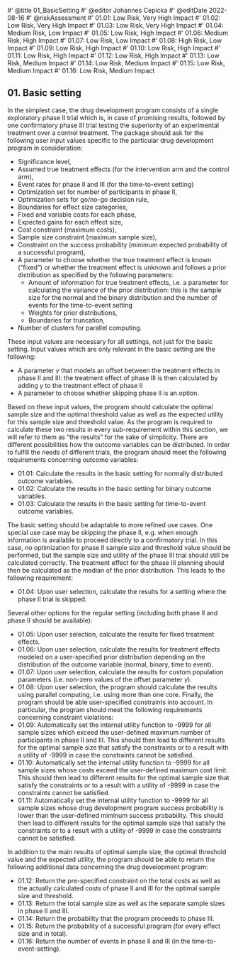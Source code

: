 #' @title 01_BasicSetting
#' @editor Johannes Cepicka
#' @editDate 2022-08-16
#' @riskAssessment
#' 01.01: Low Risk, Very High Impact
#' 01.02: Low Risk, Very High Impact
#' 01.03: Low Risk, Very High Impact
#' 01.04: Medium Risk, Low Impact
#' 01.05: Low Risk, High Impact
#' 01.06: Medium Risk, High Impact
#' 01.07: Low Risk, Low Impact
#' 01.08: High Risk, Low Impact
#' 01.09: Low Risk, High Impact
#' 01.10: Low Risk, High Impact
#' 01.11: Low Risk, High Impact
#' 01.12: Low Risk, High Impact
#' 01.13: Low Risk, Medium Impact
#' 01.14: Low Risk, Medium Impact
#' 01.15: Low Risk, Medium Impact
#' 01.16: Low Risk, Medium Impact



## 01. Basic setting

In the simplest case, the drug development program consists of a single exploratory phase II trial which is, in case of promising results, followed by one confirmatory phase III trial testing the superiority of an experimental treatment over a control treatment. The package should ask for the following user input values specific to the particular drug development program in consideration:

  *	Significance level,
  *	Assumed true treatment effects (for the intervention arm and the control arm),
  *	Event rates for phase II and III (for the time-to-event setting)
  *	Optimization set for number of participants in phase II,
  *	Optimization sets for go/no-go decision rule,
  *	Boundaries for effect size categories,
  *	Fixed and variable costs for each phase,
  *	Expected gains for each effect size,
  *	Cost constraint (maximum costs),
  *	Sample size constraint (maximum sample size),
  *	Constraint on the success probability (minimum expected probability of a successful program),
  *	A parameter to choose whether the true treatment effect is known (“fixed”) or whether the treatment effect is unknown and follows a prior distribution as specified by the following parameters:
    *	Amount of information for true treatment effects, i.e. a parameter for calculating the variance of the prior distribution: this is the sample size for the normal and the binary distribution and the number of events for the time-to-event setting
    *	Weights for prior distributions,
    *	Boundaries for truncation,
  *	Number of clusters for parallel computing.

These input values are necessary for all settings, not just for the basic setting. Input values which are only relevant in the basic setting are the following:

   *	A parameter $\gamma$ that models an offset between the treatment effects in phase II and III: the treatment effect of phase III is then calculated by adding $\gamma$ to the treatment effect of phase II
   *	A parameter to choose whether skipping phase II is an option.

Based on these input values, the program should calculate the optimal sample size and the optimal threshold value as well as the expected utility for this sample size and threshold value. As the program is required to calculate these two results in every sub-requirement within this section, we will refer to them as “the results” for the sake of simplicity. There are different possibilities how the outcome variables can be distributed. In order to fulfill the needs of different trials, the program should meet the following requirements concerning outcome variables:

  *	01.01: Calculate the results in the basic setting for normally distributed outcome variables.
  *	01.02: Calculate the results in the basic setting for binary outcome variables.
  *	01.03: Calculate the results in the basic setting for time-to-event outcome variables.

The basic setting should be adaptable to more refined use cases. One special use case may be skipping the phase II, e.g. when enough information is available to proceed directly to a confirmatory trial. In this case, no optimization for phase II sample size and threshold value should be performed, but the sample size and utility of the phase III trial should still be calculated correctly. The treatment effect for the phase III planning should then be calculated as the median of the prior distribution. This leads to the following requirement:

  *	01.04: Upon user selection, calculate the results for a setting where the phase II trial is skipped. 

Several other options for the regular setting (including both phase II and phase II should be available):
  
  *	01.05: Upon user selection, calculate the results for fixed treatment effects.
  *	01.06: Upon user selection, calculate the results for treatment effects modeled on a user-specified prior distribution depending on the distribution of the outcome variable (normal, binary, time to event).
  *	01.07: Upon user selection, calculate the results for custom population parameters (i.e. non-zero values of the offset parameter $\gamma$).
  *	01.08: Upon user selection, the program should calculate the results using parallel computing, i.e. using more than one core.
Finally, the program should be able user-specified constraints into account. In particular, the program should meet the following requirements concerning constraint violations:
  *	01.09: Automatically set the internal utility function to -9999 for all sample sizes which exceed the user-defined maximum number of participants in phase II and III. This should then lead to different results for the optimal sample size that satisfy the constraints or to a result with a utility of -9999 in case the constraints cannot be satisfied.
  *	01.10: Automatically set the internal utility function to -9999 for all sample sizes whose costs exceed the user-defined maximum cost limit. This should then lead to different results for the optimal sample size that satisfy the constraints or to a result with a utility of -9999 in case the constraints cannot be satisfied.
  *	01.11: Automatically set the internal utility function to -9999 for all sample sizes whose drug development program success probability is lower than the user-defined miminum success probability. This should then lead to different results for the optimal sample size that satisfy the constraints or to a result with a utility of -9999 in case the constraints cannot be satisfied.

In addition to the main results of optimal sample size, the optimal threshold value and the expected utility, the program should be able to return the following additional data concerning the drug development program:

  *	01.12: Return the pre-specified constraint on the total costs as well as the actually calculated costs of phase II and III for the optimal sample size and threshold.
  *	01.13: Return the total sample size as well as the separate sample sizes in phase II and III.
  *	01.14: Return the probability that the program proceeds to phase III.
  *	01.15: Return the probability of a successful program (for every effect size and in total).
  *	01.16: Return the number of events in phase II and III (in the time-to-event-setting).
